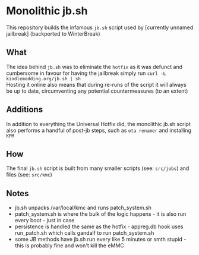 # Monolithic jb.sh

This repository builds the infamous `jb.sh` script used by [currently unnamed jailbreak] (backported to WinterBreak)  

## What
The idea behind `jb.sh` was to eliminate the `hotfix` as it was defunct and cumbersome in favour for having the jailbreak simply run `curl -L kindlemodding.org/jb.sh | sh`  
Hosting it online also means that during re-runs of the script it will always be up to date, circumventing any potential countermeasures (to an extent)

## Additions
In addition to everything the Universal Hotfix did, the monolithic jb.sh script also performs a handful of post-jb steps, such as `ota renamer` and installing `KPM`

## How
The final `jb.sh` script is built from many smaller scripts (see: `src/jobs`) and files (see: `src/kmc`)


## Notes
- jb.sh unpacks /var/local/kmc and runs patch_system.sh
- patch_system.sh is where the bulk of the logic happens - it is also run every boot - just in case
- persistence is handled the same as the hotfix - appreg.db hook uses run_patch.sh which calls gandalf to run patch_system.sh
- some JB methods have jb.sh run every like 5 minutes or smth stupid - this is probably fine and won't kill the eMMC